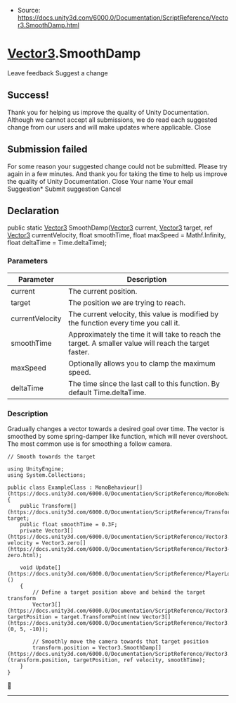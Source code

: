 * Source: https://docs.unity3d.com/6000.0/Documentation/ScriptReference/Vector3.SmoothDamp.html

#  [Vector3](https://docs.unity3d.com/6000.0/Documentation/ScriptReference/Vector3.html).SmoothDamp
Leave feedback
Suggest a change
## Success!
Thank you for helping us improve the quality of Unity Documentation. Although we cannot accept all submissions, we do read each suggested change from our users and will make updates where applicable.
Close
## Submission failed
For some reason your suggested change could not be submitted. Please <a>try again</a> in a few minutes. And thank you for taking the time to help us improve the quality of Unity Documentation.
Close
Your name Your email Suggestion* Submit suggestion
Cancel
## Declaration
public static [Vector3](https://docs.unity3d.com/6000.0/Documentation/ScriptReference/Vector3.html) SmoothDamp([Vector3](https://docs.unity3d.com/6000.0/Documentation/ScriptReference/Vector3.html) current, [Vector3](https://docs.unity3d.com/6000.0/Documentation/ScriptReference/Vector3.html) target, ref [Vector3](https://docs.unity3d.com/6000.0/Documentation/ScriptReference/Vector3.html) currentVelocity, float smoothTime, float maxSpeed = Mathf.Infinity, float deltaTime = Time.deltaTime); 
### Parameters
Parameter | Description  
---|---  
current | The current position.  
target | The position we are trying to reach.  
currentVelocity | The current velocity, this value is modified by the function every time you call it.  
smoothTime | Approximately the time it will take to reach the target. A smaller value will reach the target faster.  
maxSpeed | Optionally allows you to clamp the maximum speed.  
deltaTime | The time since the last call to this function. By default Time.deltaTime.  
### Description
Gradually changes a vector towards a desired goal over time.
The vector is smoothed by some spring-damper like function, which will never overshoot. The most common use is for smoothing a follow camera.
```
// Smooth towards the target  
  
using UnityEngine;
using System.Collections;  
  
public class ExampleClass : MonoBehaviour[](https://docs.unity3d.com/6000.0/Documentation/ScriptReference/MonoBehaviour.html)
{
    public Transform[](https://docs.unity3d.com/6000.0/Documentation/ScriptReference/Transform.html) target;
    public float smoothTime = 0.3F;
    private Vector3[](https://docs.unity3d.com/6000.0/Documentation/ScriptReference/Vector3.html) velocity = Vector3.zero[](https://docs.unity3d.com/6000.0/Documentation/ScriptReference/Vector3-zero.html);  
  
    void Update[](https://docs.unity3d.com/6000.0/Documentation/ScriptReference/PlayerLoop.Update.html)()
    {
        // Define a target position above and behind the target transform
        Vector3[](https://docs.unity3d.com/6000.0/Documentation/ScriptReference/Vector3.html) targetPosition = target.TransformPoint(new Vector3[](https://docs.unity3d.com/6000.0/Documentation/ScriptReference/Vector3.html)(0, 5, -10));  
  
        // Smoothly move the camera towards that target position
        transform.position = Vector3.SmoothDamp[](https://docs.unity3d.com/6000.0/Documentation/ScriptReference/Vector3.SmoothDamp.html)(transform.position, targetPosition, ref velocity, smoothTime);
    }
}

```

* * *
